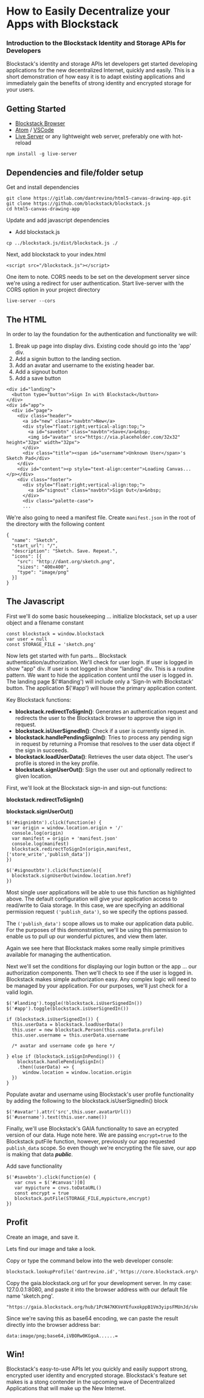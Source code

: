# How to Easily Decentralize your Apps with Blockstack #
### Introduction to the Blockstack Identity and Storage APIs for Developers ###


Blockstack's identity and storage APIs let developers get started developing applications for the new decentralized Internet, quickly and easily.  This is a short demonstration of how easy it is to adapt existing applications and immediately gain the benefits of strong identity and encrypted storage for your users.

## Getting Started ##

* [Blockstack Browser](https://blockstack.org/install)
* [Atom](https://atom.io) / [VSCode](https://code.visualstudio.com/)
* [Live Server](https://github.com/tapio/live-server) or any lightweight web server, preferably one with hot-reload

`npm install -g live-server`

## Dependencies and file/folder setup ##

Get and install dependencies
```
git clone https://gitlab.com/dantrevino/html5-canvas-drawing-app.git
git clone https://github.com/blockstack/blockstack.js
cd html5-canvas-drawing-app
```
Update and add javascript dependencies
* Add blockstack.js

```
cp ../blockstack.js/dist/blockstack.js ./
```
Next, add blockstack to your index.html

```
<script src="/blockstack.js"></script>
```

One item to note.  CORS needs to be set on the development server since we're using a redirect for user authentication.  Start live-server with the CORS option in your project directory
```
live-server --cors
```

## The HTML ##
In order to lay the foundation for the authentication and functionality we will:
1. Break up page into display divs. Existing code should go into the 'app' div.
1. Add a signin button to the landing section.   
1. Add an avatar and username to the existing header bar.
1. Add a signout button
1. Add a save button

```
<div id="landing">
  <button type="button">Sign In with Blockstack</button>
</div>
<div id="app">
  <div id="page">
    <div class="header">
      <a id="new" class="navbtn">New</a>
      <div style="float:right;vertical-align:top;">
        <a id="savebtn" class="navbtn">Save</a>&nbsp;
        <img id="avatar" src="https://via.placeholder.com/32x32" height="32px" width="32px">
      </div>
      <div class="title"><span id="username">Unknown User</span>'s Sketch Pad</div>
    </div>
    <div id="content"><p style="text-align:center">Loading Canvas...</p></div>
    <div class="footer">
      <div style="float:right;vertical-align:top;">
        <a id="signout" class="navbtn">Sign Out</a>&nbsp;
      </div>
      <div class="palette-case">
      ...
```

We're also going to need a manifest file.  Create `manifest.json` in the root of the directory with the following content

```
{
  "name": "Sketch",
  "start_url": "/",
  "description": "Sketch. Save. Repeat.",
  "icons": [{
    "src": "http://dant.org/sketch.png",
    "sizes": "400x400",
    "type": "image/png"
  }]
}
```

## The Javascript ##

First we'll do some basic housekeeping ... initialize blockstack, set up a user object and a filename constant

```
const blockstack = window.blockstack
var user = null
const STORAGE_FILE = 'sketch.png'
```

Now lets get started with fun parts... Blockstack authentication/authorization.  We'll check for user login.  If user is logged in show "app" div.  If user is not logged in show "landing" div.  This is a routine pattern.  We want to hide the application content until the user is logged in.  The landing page $('#landing') will include only a 'Sign-In with Blockstack' button.  The application $('#app') will house the primary application content.

Key Blockstack functions:
* __blockstack.redirectToSignIn()__: Generates an authentication request and redirects the user to the Blockstack browser to approve the sign in request.
* __blockstack.isUserSignedIn()__: Check if a user is currently signed in.
* __blockstack.handlePendingSignIn()__:  Tries to process any pending sign in request by returning a Promise that resolves to the user data object if the sign in succeeds.
* __blockstack.loadUserData()__:  Retrieves the user data object. The user's profile is stored in the key profile.
* __blockstack.signUserOut()__:  Sign the user out and optionally redirect to given location.

First, we'll look at the Blockstack sign-in and sign-out functions:

__blockstack.redirectToSignIn()__

__blockstack.signUserOut()__

```
$('#signinbtn').click(function(e) {
  var origin = window.location.origin + '/'
  console.log(origin)
  var manifest = origin + 'manifest.json'
  console.log(manifest)
  blockstack.redirectToSignIn(origin,manifest,['store_write','publish_data'])
})

$('#signoutbtn').click(function(e){
  blockstack.signUserOut(window.location.href)
})
```
Most single user applications will be able to use this function as highlighted above.  The default configuration will give your application access to read/write to Gaia storage.  In this case, we are specifying an additional permission request `('publish_data')`, so we specify the options passed.

The `('publish_data')` scope allows us to make our application data public.  For the purposes of this demonstration, we'll be using this permission to enable us to pull up our wonderful pictures, and view them later.

Again we see here that Blockstack makes some really simple primitives available for managing the authentication.

Next we'll set the conditions for displaying our login button or the app ... our authorization components. Then we'll check to see if the user is logged in.  Blockstack makes simple authorization easy.  Any complex logic will need to be managed by your application.  For our purposes, we'll just check for a valid login.
```
$('#landing').toggle(!blockstack.isUserSignedIn())
$('#app').toggle(blockstack.isUserSignedIn())

if (blockstack.isUserSignedIn()) {
  this.userData = blockstack.loadUserData()
  this.user = new blockstack.Person(this.userData.profile)
  this.user.username = this.userData.username

  /* avatar and username code go here */

} else if (blockstack.isSignInPending()) {
    blockstack.handlePendingSignIn()
    .then((userData) => {
      window.location = window.location.origin
  })
}
```

Populate avatar and username using Blockstack's user profile functionality by adding the following to the blockstack.isUserSignedIn() block

```
$('#avatar').attr('src',this.user.avatarUrl())
$('#username').text(this.user.name())
```

Finally, we'll use Blockstack's GAIA functionality to save an ecrypted version of our data.  Huge note here.  We are passing `encrypt=true` to the Blockstack putFile function, however, previously our app requested `publish_data` scope.  So even though we're encrypting the file save, our app is making that data _**public**_.

Add save functionality
```
$('#savebtn').click(function(e) {
   var cnvs = $('#canvas')[0]
   var mypicture = cnvs.toDataURL()
   const encrypt = true
   blockstack.putFile(STORAGE_FILE,mypicture,encrypt)
})
```

## Profit ##
Create an image, and save it.

Lets find our image and take a look.  

Copy or type the command below into the web developer console:
```
blockstack.lookupProfile('dantrevino.id','https://core.blockstack.org/v1/names/')
```
Copy the gaia.blockstack.org url for your development server.  In my case: 127.0.0.1:8080, and paste it into the browser address with our default file name 'sketch.png'.
```
"https://gaia.blockstack.org/hub/1PcN47KKVeYEfuxokppB1Vm3yipsFMUnJd/sketch.png"
```
Since we're saving this as base64 encoding, we can paste the result directly into the browser address bar:
```
data:image/png;base64,iVBORw0KGgoA......=
```

## Win! ##
Blockstack's easy-to-use APIs let you quickly and easily support strong, encrypted user identity and encrypted storage.  Blockstack's feature set makes is a stong contender in the upcoming wave of Decentralized Applications that will make up the New Internet.
